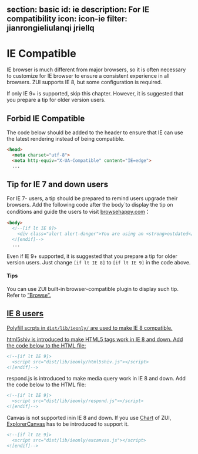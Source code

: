 ﻿section: basic
id: ie
description: For IE compatibility
icon: icon-ie
filter: jianrongieliulanqi jriellq
---

# IE Compatible

IE browser is much different from major browsers, so it is often necessary to customize for IE browser to ensure a consistent experience in all browsers. ZUI supports IE 8, but some configuration is required.

If only IE 9+ is supported, skip this chapter. However, it is suggested that you prepare a tip for older version  users.

## Forbid IE Compatible

The code below should be added to the header to ensure that IE can use the latest rendering instead of being compatible.

```html
<head>
  <meta charset="utf-8">
  <meta http-equiv="X-UA-Compatible" content="IE=edge">
  ...
```

## Tip for IE 7 and down users

For IE 7- users, a tip should be prepared to remind users upgrade their browsers. Add the following code after the body`to display the tip on conditions and guide the users to visit [browsehappy.com](http://browsehappy.com/)：

```html
<body>
  <!--[if lt IE 8]>
    <div class="alert alert-danger">You are using an <strong>outdated</strong> browser. Time to <a href="http://browsehappy.com/"> switch to a better browser</a> to improve the user experience.</div>
  <![endif]-->
  ...
```

Even if IE 9+ supported, it is suggested that you prepare a tip for older version users. Just change `[if lt IE 8]` to `[if lt IE 9]` in the code above.

<div class="alert alert-primary-inverse">
  <h4>Tips</h4>
  <p>You can use ZUI built-in browser-compatible plugin to display such tip. Refer to  <a href="#basic/browser/1" class="alert-link">”Browse”.</p>
</div>

## IE 8 users

Polyfill scrpts in `dist/lib/ieonly/` are used to make IE 8 compatible.

html5shiv is introduced to make HTML5 tags work in IE 8 and down. Add the code below to the HTML file:

```html
<!--[if lt IE 9]>
  <script src="dist/lib/ieonly/html5shiv.js"></script>
<![endif]-->
```

respond.js is introduced to make media query work in IE 8 and down. Add the code below to the HTML file:

```html
<!--[if lt IE 9]>
  <script src="dist/lib/ieonly/respond.js"></script>
<![endif]-->
```

Canvas is not supported inin IE 8 and down. If you use [Chart](#view/chart) of ZUI, [ExplorerCanvas](https://code.google.com/p/explorercanvas/) has to be introduced to support it.

```html
<!--[if lt IE 9]>
  <script src="dist/lib/ieonly/excanvas.js"></script>
<![endif]-->
```
